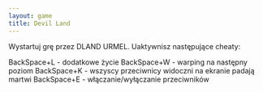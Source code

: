 ```yaml
---
layout: game
title: Devil Land
---
```


Wystartuj grę przez DLAND URMEL. Uaktywnisz następujące 
cheaty:

BackSpace+L 	- dodatkowe życie
BackSpace+W 	- warping na następny poziom
BackSpace+K 	- wszyscy przeciwnicy widoczni na ekranie 
padają martwi
BackSpace+E 	- włączanie/wyłączanie przeciwników
